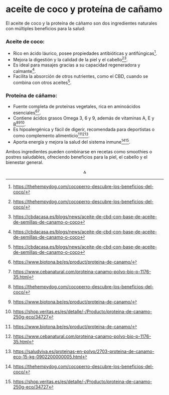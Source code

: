 # aceite de coco y proteína de cañamo

El aceite de coco y la proteína de cáñamo son dos ingredientes naturales con múltiples beneficios para la salud:

### **Aceite de coco:**

- Rico en ácido láurico, posee propiedades antibióticas y antifúngicas[^1].
- Mejora la digestión y la calidad de la piel y el cabello[^1][^4].
- Es ideal para masajes gracias a su capacidad regeneradora y calmante[^4].
- Facilita la absorción de otros nutrientes, como el CBD, cuando se combina con otros aceites[^4].


### **Proteína de cáñamo:**

- Fuente completa de proteínas vegetales, rica en aminoácidos esenciales[^3][^5].
- Contiene ácidos grasos Omega 3, 6 y 9, además de vitaminas A, E y B[^1][^3][^8].
- Es hipoalergénica y fácil de digerir, recomendada para deportistas o como complemento alimenticio[^3][^5][^7].
- Aporta energía y mejora la salud del sistema inmune[^1][^8].

Ambos ingredientes pueden combinarse en recetas como smoothies o postres saludables, ofreciendo beneficios para la piel, el cabello y el bienestar general.

<div style="text-align: center">⁂</div>

[^1]: https://thehempydog.com/cocoperro-descubre-los-beneficios-del-coco/

[^2]: https://organicasuperfoods.com/comprar/proteina-de-canamo-ecologica-50/

[^3]: https://www.biotona.be/es/product/proteina-de-canamo/

[^4]: https://cbdacasa.es/blogs/news/aceite-de-cbd-con-base-de-aceite-de-semillas-de-canamo-o-coco

[^5]: https://www.cebanatural.com/proteina-canamo-polvo-bio-p-1176-35.html

[^6]: https://sensiseeds.com/es/blog/sensi-seeds-ofrece-ahora-aceite-de-cbd-de-canamo-y-coco/

[^7]: https://saludviva.es/proteinas-en-polvo/2703-proteina-de-canamo-eco-15-kg-0902200000005.html

[^8]: https://shop.veritas.es/es/detalle/-/Producto/proteina-de-canamo-250g-eco/34727


